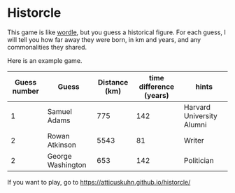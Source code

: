 # Historcle

This game is like [wordle](https://www.nytimes.com/games/wordle/index.html), but you guess a historical figure. For each guess, I will tell
you how far away they were born, in km and years, and any commonalities they shared.

Here is an example game.

| Guess number      | Guess | Distance (km)| time difference (years) | hints|
| ----------- | ----------- | ---------| -------- | -------|
| 1      | Samuel Adams       |775| 142| Harvard University Alumni|
| 2   | Rowan Atkinson        |	5543|81| Writer| 
| 2   | George Washington        |	653|142| Politician| 

If you want to play, go to https://atticuskuhn.github.io/historcle/